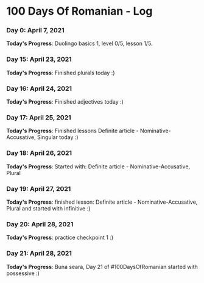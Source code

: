 # 100 Days Of Romanian - Log

### Day 0: April 7, 2021

**Today's Progress**: Duolingo basics 1, level 0/5, lesson  1/5.

### Day 15: April 23, 2021

**Today's Progress**: Finished plurals today :)

### Day 16: April 24, 2021

**Today's Progress**: Finished adjectives today :)

### Day 17: April 25, 2021

**Today's Progress**: Finished lessons Definite article - Nominative-Accusative, Singular today :)

### Day 18: April 26, 2021

**Today's Progress**:
Started with: Definite article - Nominative-Accusative, Plural

### Day 19: April 27, 2021

**Today's Progress**: finished lesson: Definite article - Nominative-Accusative, Plural and started with infinitive :)

### Day 20: April 28, 2021

**Today's Progress**: practice checkpoint 1 :)

### Day 21: April 28, 2021

**Today's Progress**: Buna seara, Day 21 of #100DaysOfRomanian started with possessive :)

